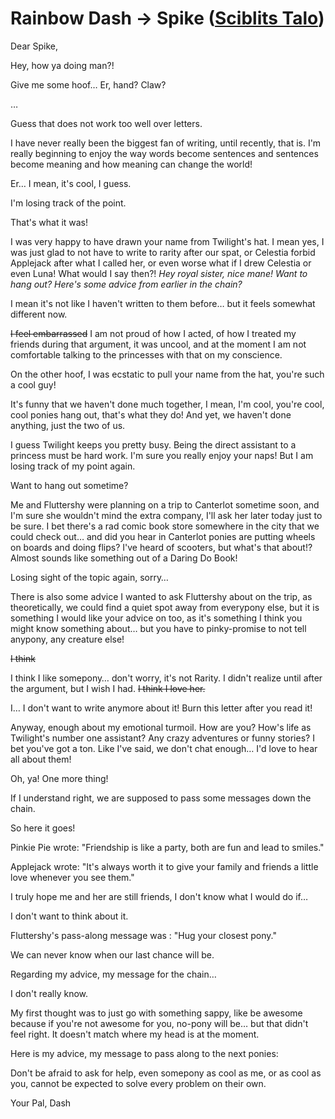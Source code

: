 # Rainbow Dash → Spike ([Sciblits Talo](https://www.fimfiction.net/user/495925/Scriblits+Talo/stories))

Dear Spike,

Hey, how ya doing man?!

Give me some hoof… Er, hand? Claw?

…

Guess that does not work too well over letters.

I have never really been the biggest fan of writing, until recently, that is. I'm really beginning to enjoy the way words become sentences and sentences become meaning and how meaning can change the world!

Er… I mean, it's cool, I guess.

I'm losing track of the point.

That's what it was!

I was very happy to have drawn your name from Twilight's hat. I mean yes, I was just glad to not have to write to rarity after our spat, or Celestia forbid Applejack after what I called her, or even worse what if I drew Celestia or even Luna! What would I say then?! _Hey royal sister, nice mane! Want to hang out? Here's some advice from earlier in the chain?_

I mean it's not like I haven't written to them before… but it feels somewhat different now. 

~~I feel embarrassed~~ I am not proud of how I acted, of how I treated my friends during that argument, it was uncool, and at the moment I am not comfortable talking to the princesses with that on my conscience.

On the other hoof, I was ecstatic to pull your name from the hat, you're such a cool guy!

It's funny that we haven't done much together, I mean, I'm cool, you're cool, cool ponies hang out, that's what they do! And yet, we haven't done anything, just the two of us.

I guess Twilight keeps you pretty busy. Being the direct assistant to a princess must be hard work. I'm sure you really enjoy your naps! But I am losing track of my point again. 

Want to hang out sometime?

Me and Fluttershy were planning on a trip to Canterlot sometime soon, and I'm sure she wouldn't mind the extra company, I'll ask her later today just to be sure.  I bet there's a rad comic book store somewhere in the city that we could check out… and did you hear in Canterlot ponies are putting wheels on boards and doing flips? I've heard of scooters, but what's that about!? Almost sounds like something out of a Daring Do Book!

Losing sight of the topic again, sorry…

There is also some advice I wanted to ask Fluttershy about on the trip, as theoretically, we could find a quiet spot away from everypony else, but it is something I would like your advice on too, as it's something I think you might know something about… but you have to pinky-promise to not tell anypony, any creature else!

~~I think~~

I think I like somepony… don't worry, it's not Rarity. I didn't realize until after the argument, but I wish I had.  ~~I think I love her.~~

I… I don't want to write anymore about it! Burn this letter after you read it!

Anyway, enough about my emotional turmoil. How are you? How's life as Twilight's number one assistant? Any crazy adventures or funny stories? I bet you've got a ton. Like I've said, we don't chat enough… I'd love to hear all about them!

Oh, ya! One more thing!

If I understand right, we are supposed to pass some messages down the chain.

So here it goes!

Pinkie Pie wrote: "Friendship is like a party, both are fun and lead to smiles."

Applejack wrote: "It's always worth it to give your family and friends a little love whenever you see them."

I truly hope me and her are still friends, I don't know what I would do if…

I don't want to think about it.

Fluttershy's pass-along message was : "Hug your closest pony." 

We can never know when our last chance will be.

Regarding my advice, my message for the chain…

I don't really know.

My first thought was to just go with something sappy, like be awesome because if you're not awesome for you, no-pony will be… but that didn't feel right. It doesn't match where my head is at the moment.

Here is my advice, my message to pass along to the next ponies:

Don't be afraid to ask for help, even somepony as cool as me, or as cool as you, cannot be expected to solve every problem on their own.

Your Pal,
Dash
